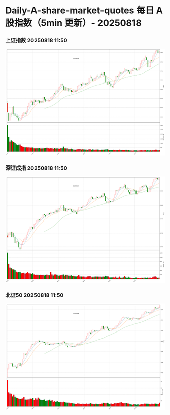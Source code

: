 
# Daily-A-share-market-quotes 每日 A 股指数（5min 更新）- 20250818

### 上证指数 20250818 11:50
![](./fig/2025/8/20250818-sh000001.png)

### 深证成指 20250818 11:50
![](./fig/2025/8/20250818-sz399001.png)

### 北证50 20250818 11:50
![](./fig/2025/8/20250818-bj899050.png)
